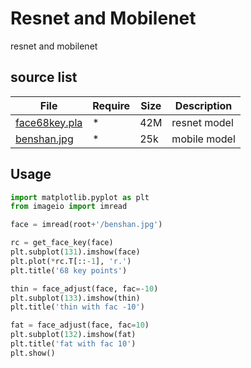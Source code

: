 # Resnet and Mobilenet
resnet and mobilenet

## source list
| File | Require | Size | Description |
| --- | --- | --- | --- |
| [face68key.pla]() | * | 42M | resnet model |
| [benshan.jpg]() | * | 25k | mobile model |

## Usage
```python
import matplotlib.pyplot as plt
from imageio import imread

face = imread(root+'/benshan.jpg')

rc = get_face_key(face)
plt.subplot(131).imshow(face)
plt.plot(*rc.T[::-1], 'r.')
plt.title('68 key points')

thin = face_adjust(face, fac=-10)
plt.subplot(133).imshow(thin)
plt.title('thin with fac -10')

fat = face_adjust(face, fac=10)
plt.subplot(132).imshow(fat)
plt.title('fat with fac 10')
plt.show()
```